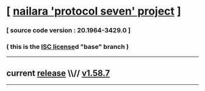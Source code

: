 
# [ [nailara 'protocol seven' project](http://src.nailara.net/) ]

### [ source code version : 20.1964-3429.0 ]

### ( this is the [ISC license](license)d "base" branch )
---
## current [release](https://github.com/anotherlink/nailara/releases) \\\\// [v1.58.7](https://github.com/anotherlink/nailara/releases/tag/v1.58.7)
---
